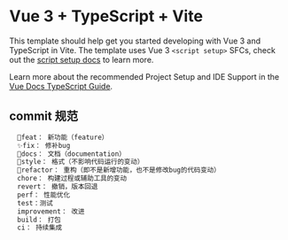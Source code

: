 # Vue 3 + TypeScript + Vite

This template should help get you started developing with Vue 3 and TypeScript in Vite. The template uses Vue 3 `<script setup>` SFCs, check out the [script setup docs](https://v3.vuejs.org/api/sfc-script-setup.html#sfc-script-setup) to learn more.

Learn more about the recommended Project Setup and IDE Support in the [Vue Docs TypeScript Guide](https://vuejs.org/guide/typescript/overview.html#project-setup).



## commit 规范
``` md
  🎉feat： 新功能（feature）
  ✨fix： 修补bug
  📑docs： 文档（documentation）
  📝style： 格式（不影响代码运行的变动）
  🧱refactor： 重构（即不是新增功能，也不是修改bug的代码变动）
  chore： 构建过程或辅助工具的变动
  revert： 撤销，版本回退
  perf： 性能优化
  test：测试
  improvement： 改进
  build： 打包
  ci： 持续集成
```
